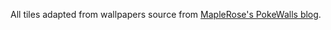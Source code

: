 All tiles adapted from wallpapers source from [MapleRose's PokeWalls blog](http://pokewalls.wordpress.com/).